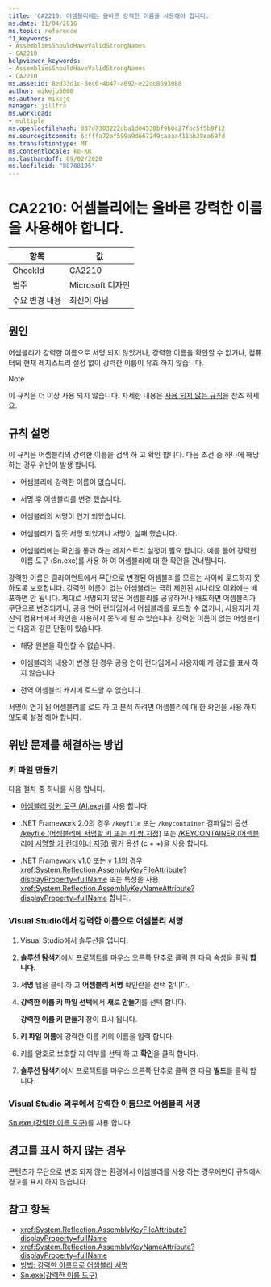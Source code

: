 ```yaml
---
title: 'CA2210: 어셈블리에는 올바른 강력한 이름을 사용해야 합니다.'
ms.date: 11/04/2016
ms.topic: reference
f1_keywords:
- AssembliesShouldHaveValidStrongNames
- CA2210
helpviewer_keywords:
- AssembliesShouldHaveValidStrongNames
- CA2210
ms.assetid: 8ed33d1c-8ec6-4b47-a692-e22dc8693088
author: mikejo5000
ms.author: mikejo
manager: jillfra
ms.workload:
- multiple
ms.openlocfilehash: 037d7303222dba1d04538bf9b0c27fbc5f5b9f12
ms.sourcegitcommit: 6cfffa72af599a9d667249caaaa411bb28ea69fd
ms.translationtype: MT
ms.contentlocale: ko-KR
ms.lasthandoff: 09/02/2020
ms.locfileid: "88708195"
---
```

# <a name="ca2210-assemblies-should-have-valid-strong-names"></a>CA2210: 어셈블리에는 올바른 강력한 이름을 사용해야 합니다.

|항목|값|
|-|-|
|CheckId|CA2210|
|범주|Microsoft 디자인|
|주요 변경 내용|최신이 아님|

## <a name="cause"></a>원인
어셈블리가 강력한 이름으로 서명 되지 않았거나, 강력한 이름을 확인할 수 없거나, 컴퓨터의 현재 레지스트리 설정 없이 강력한 이름이 유효 하지 않습니다.

> [!NOTE]
> 이 규칙은 더 이상 사용 되지 않습니다. 자세한 내용은 [사용 되지 않는 규칙](fxcop-rule-port-status.md#deprecated-rules)을 참조 하세요.

## <a name="rule-description"></a>규칙 설명

이 규칙은 어셈블리의 강력한 이름을 검색 하 고 확인 합니다. 다음 조건 중 하나에 해당 하는 경우 위반이 발생 합니다.

- 어셈블리에 강력한 이름이 없습니다.

- 서명 후 어셈블리를 변경 했습니다.

- 어셈블리의 서명이 연기 되었습니다.

- 어셈블리가 잘못 서명 되었거나 서명이 실패 했습니다.

- 어셈블리에는 확인을 통과 하는 레지스트리 설정이 필요 합니다. 예를 들어 강력한 이름 도구 (Sn.exe)를 사용 하 여 어셈블리에 대 한 확인을 건너뜁니다.

강력한 이름은 클라이언트에서 무단으로 변경된 어셈블리를 모르는 사이에 로드하지 못하도록 보호합니다. 강력한 이름이 없는 어셈블리는 극히 제한된 시나리오 이외에는 배포하면 안 됩니다. 제대로 서명되지 않은 어셈블리를 공유하거나 배포하면 어셈블리가 무단으로 변경되거나, 공용 언어 런타임에서 어셈블리를 로드할 수 없거나, 사용자가 자신의 컴퓨터에서 확인을 사용하지 못하게 될 수 있습니다. 강력한 이름이 없는 어셈블리는 다음과 같은 단점이 있습니다.

- 해당 원본을 확인할 수 없습니다.

- 어셈블리의 내용이 변경 된 경우 공용 언어 런타임에서 사용자에 게 경고를 표시 하지 않습니다.

- 전역 어셈블리 캐시에 로드할 수 없습니다.

서명이 연기 된 어셈블리를 로드 하 고 분석 하려면 어셈블리에 대 한 확인을 사용 하지 않도록 설정 해야 합니다.

## <a name="how-to-fix-violations"></a>위반 문제를 해결하는 방법

### <a name="create-a-key-file"></a>키 파일 만들기

다음 절차 중 하나를 사용 합니다.

- [어셈블리 링커 도구 (Al.exe)](/dotnet/framework/tools/al-exe-assembly-linker)를 사용 합니다.

- .NET Framework 2.0의 경우 `/keyfile` 또는 `/keycontainer` 컴파일러 옵션 [/keyfile (어셈블리에 서명할 키 또는 키 쌍 지정)](/cpp/build/reference/keyfile-specify-key-or-key-pair-to-sign-an-assembly) 또는 [/KEYCONTAINER (어셈블리에 서명할 키 컨테이너 지정)](/cpp/build/reference/keycontainer-specify-a-key-container-to-sign-an-assembly) 링커 옵션 (c + +)을 사용 합니다.

- .NET Framework v1.0 또는 v 1.1의 경우 <xref:System.Reflection.AssemblyKeyFileAttribute?displayProperty=fullName> 또는 특성을 사용 <xref:System.Reflection.AssemblyKeyNameAttribute?displayProperty=fullName> 합니다.

### <a name="sign-your-assembly-with-a-strong-name-in-visual-studio"></a>Visual Studio에서 강력한 이름으로 어셈블리 서명

1. Visual Studio에서 솔루션을 엽니다.

2. **솔루션 탐색기**에서 프로젝트를 마우스 오른쪽 단추로 클릭 한 다음 속성을 클릭 **합니다.**

3. **서명** 탭을 클릭 하 고 **어셈블리 서명** 확인란을 선택 합니다.

4. **강력한 이름 키 파일 선택**에서 **새로 만들기**를 선택 합니다.

   **강력한 이름 키 만들기** 창이 표시 됩니다.

5. **키 파일 이름**에 강력한 이름 키의 이름을 입력 합니다.

6. 키를 암호로 보호할 지 여부를 선택 하 고 **확인**을 클릭 합니다.

7. **솔루션 탐색기**에서 프로젝트를 마우스 오른쪽 단추로 클릭 한 다음 **빌드**를 클릭 합니다.

### <a name="sign-your-assembly-with-a-strong-name-outside-visual-studio"></a>Visual Studio 외부에서 강력한 이름으로 어셈블리 서명

[Sn.exe (강력한 이름 도구)](/dotnet/framework/tools/sn-exe-strong-name-tool)를 사용 합니다.

## <a name="when-to-suppress-warnings"></a>경고를 표시 하지 않는 경우

콘텐츠가 무단으로 변조 되지 않는 환경에서 어셈블리를 사용 하는 경우에만이 규칙에서 경고를 표시 하지 않습니다.

## <a name="see-also"></a>참고 항목

- <xref:System.Reflection.AssemblyKeyFileAttribute?displayProperty=fullName>
- <xref:System.Reflection.AssemblyKeyNameAttribute?displayProperty=fullName>
- [방법: 강력한 이름으로 어셈블리 서명](/dotnet/framework/app-domains/how-to-sign-an-assembly-with-a-strong-name)
- [Sn.exe(강력한 이름 도구)](/dotnet/framework/tools/sn-exe-strong-name-tool)
